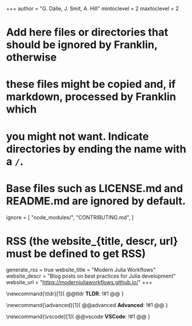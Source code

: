 <!--
Add here global page variables to use throughout your website.
-->
+++
author = "G. Dalle, J. Smit, A. Hill"
mintoclevel = 2
maxtoclevel = 2

# Add here files or directories that should be ignored by Franklin, otherwise
# these files might be copied and, if markdown, processed by Franklin which
# you might not want. Indicate directories by ending the name with a `/`.
# Base files such as LICENSE.md and README.md are ignored by default.
ignore = [
    "node_modules/",
    "CONTRIBUTING.md",
]

# RSS (the website_{title, descr, url} must be defined to get RSS)
generate_rss = true
website_title = "Modern Julia Workflows"
website_descr = "Blog posts on best practices for Julia development"
website_url   = "https://modernjuliaworkflows.github.io/"
+++

<!--
Add here global latex commands to use throughout your pages.
-->
\newcommand{\tldr}[1]{
  @@tldr
  **TLDR**: !#1 
  @@
}

\newcommand{\advanced}[1]{
  @@advanced
  **Advanced**: !#1
  @@
}

\newcommand{\vscode}[1]{
  @@vscode
  **VSCode**: !#1
  @@
}